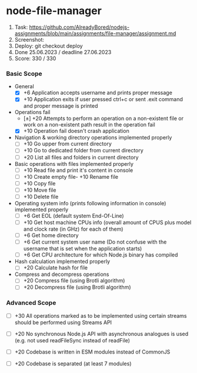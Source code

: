# node-file-manager
1. Task: https://github.com/AlreadyBored/nodejs-assignments/blob/main/assignments/file-manager/assignment.md
2. Screenshot:
   ![]()
3. Deploy: git checkout deploy
4. Done 25.06.2023 / deadline 27.06.2023
5. Score: 330 / 330

### Basic Scope
- General
	- [x] +6 Application accepts username and prints proper message
	- [x] +10 Application exits if user pressed ctrl+c or sent .exit command and proper message is printed
- Operations fail
  	- [±] +20 Attempts to perform an operation on a non-existent file or work on a non-existent path result in the operation fail
	- [x] +10 Operation fail doesn't crash application

- Navigation & working directory operations implemented properly
	- [ ] +10 Go upper from current directory
	- [ ] +10 Go to dedicated folder from current directory
	- [ ] +20 List all files and folders in current directory

- Basic operations with files implemented properly
	- [ ] +10 Read file and print it's content in console
	- [ ] +10 Create empty file- +10 Rename file
	- [ ] +10 Copy file
	- [ ] +10 Move file
	- [ ] +10 Delete file

- Operating system info (prints following information in console) implemented properly
	- [ ] +6 Get EOL (default system End-Of-Line)
	- [ ] +10 Get host machine CPUs info (overall amount of CPUS plus model and clock rate (in GHz) for each of them)
	- [ ] +6 Get home directory
	- [ ] +6 Get current system user name (Do not confuse with the username that is set when the application starts)
	- [ ] +6 Get CPU architecture for which Node.js binary has compiled

- Hash calculation implemented properly
	- [ ] +20 Calculate hash for file
- Compress and decompress operations
	- [ ] +20 Compress file (using Brotli algorithm)
	- [ ] +20 Decompress file (using Brotli algorithm)

### Advanced Scope
- [ ] +30 All operations marked as to be implemented using certain streams should be performed using Streams API
- [ ] +20 No synchronous Node.js API with asynchronous analogues is used (e.g. not used readFileSync instead of readFile)
- [ ] +20 Codebase is written in ESM modules instead of CommonJS
- [ ] +20 Codebase is separated (at least 7 modules)

